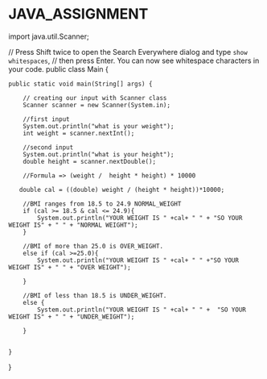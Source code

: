 # JAVA_ASSIGNMENT
import java.util.Scanner;

// Press Shift twice to open the Search Everywhere dialog and type `show whitespaces`,
// then press Enter. You can now see whitespace characters in your code.
public class Main {


    public static void main(String[] args) {

        // creating our input with Scanner class
        Scanner scanner = new Scanner(System.in);

        //first input
        System.out.println("what is your weight");
        int weight = scanner.nextInt();

        //second input
        System.out.println("what is your height");
        double height = scanner.nextDouble();

        //Formula => (weight /  height * height) * 10000

       double cal = ((double) weight / (height * height))*10000;

        //BMI ranges from 18.5 to 24.9 NORMAL_WEIGHT
        if (cal >= 18.5 & cal <= 24.9){
            System.out.println("YOUR WEIGHT IS " +cal+ " " + "SO YOUR WEIGHT IS" + " " + "NORMAL WEIGHT");
        }

        //BMI of more than 25.0 is OVER_WEIGHT.
        else if (cal >=25.0){
            System.out.println("YOUR WEIGHT IS " +cal+ " " +"SO YOUR WEIGHT IS" + " " + "OVER WEIGHT");

        }

        //BMI of less than 18.5 is UNDER_WEIGHT.
        else {
            System.out.println("YOUR WEIGHT IS " +cal+ " " +  "SO YOUR WEIGHT IS" + " " + "UNDER_WEIGHT");

        }


    }
}
